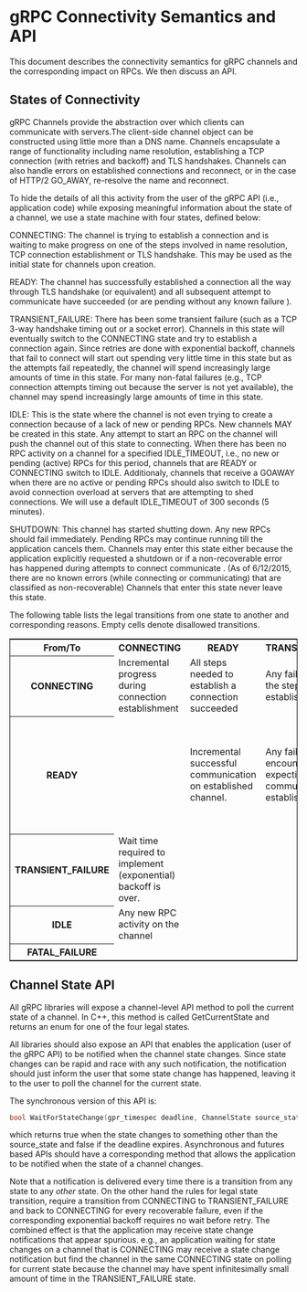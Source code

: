 gRPC Connectivity Semantics and API
===================================

This document describes the connectivity semantics for gRPC channels and the
corresponding impact on RPCs. We then discuss an API.

States of Connectivity
----------------------

gRPC Channels provide the abstraction over which clients can communicate with
servers.The client-side channel object can be constructed using little more
than a DNS name. Channels encapsulate a range of functionality including name
resolution, establishing a TCP connection (with retries and backoff) and TLS
handshakes. Channels can also handle errors on established connections and
reconnect, or in the case of HTTP/2 GO_AWAY, re-resolve the name and reconnect.

To hide the details of all this activity from the user of the gRPC API (i.e.,
application code) while exposing meaningful information about the state of a
channel, we use a state machine with four states, defined below:

CONNECTING: The channel is trying to establish a connection and is waiting to
make progress on one of the steps involved in name resolution, TCP connection
establishment or TLS handshake. This may be used as the initial state for channels upon
creation.

READY: The channel has successfully established a connection all the way
through TLS handshake (or equivalent) and all subsequent attempt to communicate
have succeeded (or are pending without any known failure ).

TRANSIENT_FAILURE: There has been some transient failure (such as a TCP 3-way
handshake timing out or a socket error). Channels in this state will eventually
switch to the CONNECTING state and try to establish a connection again. Since
retries are done with exponential backoff, channels that fail to connect will
start out spending very little time in this state but as the attempts fail
repeatedly, the channel will spend increasingly large amounts of time in this
state. For many non-fatal failures (e.g., TCP connection attempts timing out
because the server is not yet available), the channel may spend increasingly
large amounts of time in this state.

IDLE: This is the state where the channel is not even trying to create a
connection because of a lack of new or pending RPCs. New channels MAY be created
in this state. Any attempt to start an RPC on the channel will push the channel
out of this state to connecting. When there has been no RPC activity on a channel
for a specified IDLE_TIMEOUT, i.e., no new or pending (active) RPCs for this
period, channels that are READY or CONNECTING switch to IDLE. Additionaly,
channels that receive a GOAWAY when there are no active or pending RPCs should
also switch to IDLE to avoid connection overload at servers that are attempting
to shed connections. We will use a default IDLE_TIMEOUT of 300 seconds (5 minutes).

SHUTDOWN: This channel has started shutting down. Any new RPCs should fail
immediately. Pending RPCs may continue running till the application cancels them.
Channels may enter this state either because the application explicitly requested
a shutdown or if a non-recoverable error has happened during attempts to connect
communicate . (As of 6/12/2015, there are no known errors (while connecting or
communicating) that are classified as non-recoverable) 
Channels that enter this state never leave this state. 

The following table lists the legal transitions from one state to another and
corresponding reasons. Empty cells denote disallowed transitions.

<table style='border: 1px solid black'>
  <tr>
    <th>From/To</th>
    <th>CONNECTING</th>
    <th>READY</th>
    <th>TRANSIENT_FAILURE</th>
    <th>IDLE</th>
    <th>SHUTDOWN</th>
  </tr>
  <tr>
    <th>CONNECTING</th>
    <td>Incremental progress during connection establishment</td>
    <td>All steps needed to establish a connection succeeded</td>
    <td>Any failure in any of the steps needed to establish connection</td>
    <td>No RPC activity on channel for IDLE_TIMEOUT</td>
    <td>Shutdown triggered by application.</td>
  </tr>
  <tr>
    <th>READY</th>
    <td></td>
    <td>Incremental successful communication on established channel.</td>
    <td>Any failure encountered while expecting successful communication on
        established channel.</td>
    <td>No RPC activity on channel for IDLE_TIMEOUT <br>OR<br>upon receiving a GO_AWAY while there are no pending RPCs.</td>
    <td>Shutdown triggered by application.</td>
  </tr>
  <tr>
    <th>TRANSIENT_FAILURE</th>
    <td>Wait time required to implement (exponential) backoff is over.</td>
    <td></td>
    <td></td>
    <td></td>
    <td>Shutdown triggered by application.</td>
  </tr>
  <tr>
    <th>IDLE</th>
    <td>Any new RPC activity on the channel</td>
    <td></td>
    <td></td>
    <td></td>
    <td>Shutdown triggered by application.</td>
  </tr>
  <tr>
    <th>FATAL_FAILURE</th>
    <td></td>
    <td></td>
    <td></td>
    <td></td>
    <td></td>
  </tr>
</table>


Channel State API
-----------------

All gRPC libraries will expose a channel-level API method to poll the current
state of a channel. In C++, this method is called GetCurrentState and returns
an enum for one of the four legal states.

All libraries should also expose an API that enables the application (user of
the gRPC API) to be notified when the channel state changes. Since state
changes can be rapid and race with any such notification, the notification
should just inform the user that some state change has happened, leaving it to
the user to poll the channel for the current state.

The synchronous version of this API is:

```cpp
bool WaitForStateChange(gpr_timespec deadline, ChannelState source_state);
```

which returns true when the state changes to something other than the
source_state and false if the deadline expires. Asynchronous and futures based
APIs should have a corresponding method that allows the application to be
notified when the state of a channel changes.

Note that a notification is delivered every time there is a transition from any
state to any *other* state. On the other hand the rules for legal state
transition, require a transition from CONNECTING to TRANSIENT_FAILURE and back
to CONNECTING for every recoverable failure, even if the corresponding
exponential backoff requires no wait before retry. The combined effect is that
the application may receive state change notifications that appear spurious.
e.g., an application waiting for state changes on a channel that is CONNECTING
may receive a state change notification but find the channel in the same
CONNECTING state on polling for current state because the channel may have
spent infinitesimally small amount of time in the TRANSIENT_FAILURE state.

